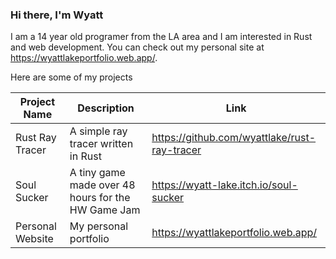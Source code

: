 ### Hi there, I'm Wyatt

I am a 14 year old programer from the LA area and I am interested in Rust and web development. You can check out my personal site at https://wyattlakeportfolio.web.app/.

Here are some of my projects

| Project Name     | Description                                        | Link                                         |
|------------------|----------------------------------------------------|----------------------------------------------|
| Rust Ray Tracer  | A simple ray tracer written in Rust                | https://github.com/wyattlake/rust-ray-tracer |
| Soul Sucker      | A tiny game made over 48 hours for the HW Game Jam | https://wyatt-lake.itch.io/soul-sucker       |
| Personal Website | My personal portfolio                              | https://wyattlakeportfolio.web.app/          |
